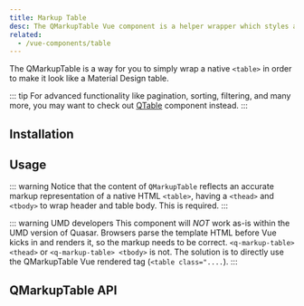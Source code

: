 ```yaml
---
title: Markup Table
desc: The QMarkupTable Vue component is a helper wrapper which styles a native table.
related:
  - /vue-components/table
---
```


The QMarkupTable is a way for you to simply wrap a native `<table>` in order to make it look like a Material Design table.

::: tip
For advanced functionality like pagination, sorting, filtering, and many more, you may want to check out [QTable](/vue-components/table) component instead.
:::

## Installation
<doc-installation components="QMarkupTable" />

## Usage

::: warning
Notice that the content of `QMarkupTable` reflects an accurate markup representation of a native HTML `<table>`, having a `<thead>` and `<tbody>` to wrap header and table body. This is required.
:::

::: warning UMD developers
This component will *NOT* work as-is within the UMD version of Quasar. Browsers parse the template HTML before Vue kicks in and renders it, so the markup needs to be correct. `<q-markup-table> <thead>` or `<q-markup-table> <tbody>` is not. The solution is to directly use the QMarkupTable Vue rendered tag (`<table class="....`).
:::

<doc-example title="Basic" file="QMarkupTable/Basic" no-edit />

<doc-example title="Separators" file="QMarkupTable/Separators" no-edit />

<doc-example title="Dark" file="QMarkupTable/Dark" no-edit />

<doc-example title="Customization" file="QMarkupTable/Customization" no-edit />

## QMarkupTable API
<doc-api file="QMarkupTable" />
